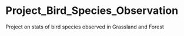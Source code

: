 # Project_Bird_Species_Observation
Project on stats of bird species observed in Grassland and Forest
